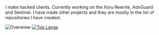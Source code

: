 I make hacked clients. Currently working on the Xoru Rewrite, AdvGuard and Sentinel. I have made other projects and they are mostly in the list of repositories I have created.



![Overwiew](https://github-readme-stats.vercel.app/api?username=Z3R0-cmd&theme=nightowl)
[![Top Langs](https://github-readme-stats.vercel.app/api/top-langs/?username=Z3R0-cmd&theme=nightowl)](https://github.com/anuraghazra/github-readme-stats)

